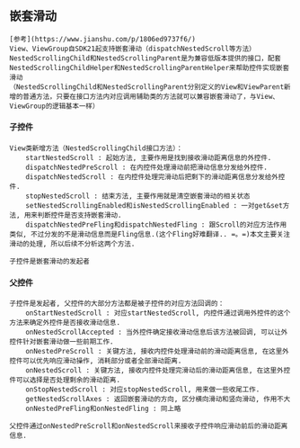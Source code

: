
## 嵌套滑动

    [参考](https://www.jianshu.com/p/1806ed9737f6/)
    View、ViewGroup自SDK21起支持嵌套滑动（dispatchNestedScroll等方法）
    NestedScrollingChild和NestedScrollingParent是为兼容低版本提供的接口，配套NestedScrollingChildHelper和NestedScrollingParentHelper来帮助控件实现嵌套滑动
    （NestedScrollingChild和NestedScrollingParent分别定义的View和ViewParent新增的普通方法，只要在接口方法内对应调用辅助类的方法就可以兼容嵌套滑动了，与View、ViewGroup的逻辑基本一样）

#### 子控件

    View类新增方法（NestedScrollingChild接口方法）：
        startNestedScroll : 起始方法, 主要作用是找到接收滑动距离信息的外控件.
        dispatchNestedPreScroll : 在内控件处理滑动前把滑动信息分发给外控件.
        dispatchNestedScroll : 在内控件处理完滑动后把剩下的滑动距离信息分发给外控件.
        stopNestedScroll : 结束方法, 主要作用就是清空嵌套滑动的相关状态
        setNestedScrollingEnabled和isNestedScrollingEnabled : 一对get&set方法, 用来判断控件是否支持嵌套滑动.
        dispatchNestedPreFling和dispatchNestedFling : 跟Scroll的对应方法作用类似, 不过分发的不是滑动信息而是Fling信息.(这个Fling好难翻译.. =。=)本文主要关注滑动的处理, 所以后续不分析这两个方法.

    子控件是嵌套滑动的发起者

#### 父控件

    子控件是发起者, 父控件的大部分方法都是被子控件的对应方法回调的：
        onStartNestedScroll : 对应startNestedScroll, 内控件通过调用外控件的这个方法来确定外控件是否接收滑动信息.
        onNestedScrollAccepted : 当外控件确定接收滑动信息后该方法被回调, 可以让外控件针对嵌套滑动做一些前期工作.
        onNestedPreScroll : 关键方法, 接收内控件处理滑动前的滑动距离信息, 在这里外控件可以优先响应滑动操作, 消耗部分或者全部滑动距离.
        onNestedScroll : 关键方法, 接收内控件处理完滑动后的滑动距离信息, 在这里外控件可以选择是否处理剩余的滑动距离.
        onStopNestedScroll : 对应stopNestedScroll, 用来做一些收尾工作.
        getNestedScrollAxes : 返回嵌套滑动的方向, 区分横向滑动和竖向滑动, 作用不大
        onNestedPreFling和onNestedFling : 同上略

    父控件通过onNestedPreScroll和onNestedScroll来接收子控件响应滑动前后的滑动距离信息.